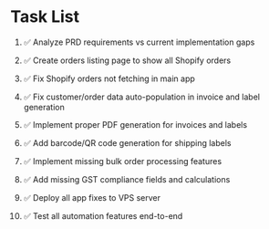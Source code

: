 # Task List

1. ✅ Analyze PRD requirements vs current implementation gaps

2. ✅ Create orders listing page to show all Shopify orders

3. ✅ Fix Shopify orders not fetching in main app

4. ✅ Fix customer/order data auto-population in invoice and label generation

5. ✅ Implement proper PDF generation for invoices and labels

6. ✅ Add barcode/QR code generation for shipping labels

7. ✅ Implement missing bulk order processing features

8. ✅ Add missing GST compliance fields and calculations

9. ✅ Deploy all app fixes to VPS server

10. ✅ Test all automation features end-to-end


